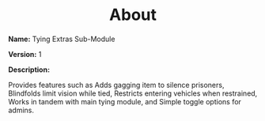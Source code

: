 <h1 style="text-align:center; font-size:2rem; font-weight:bold;">About</h1>

**Name:**
Tying Extras Sub-Module

**Version:**
1

**Description:**

Provides features such as Adds gagging item to silence prisoners, Blindfolds limit vision while tied, Restricts entering vehicles when restrained, Works in tandem with main tying module, and Simple toggle options for admins.
